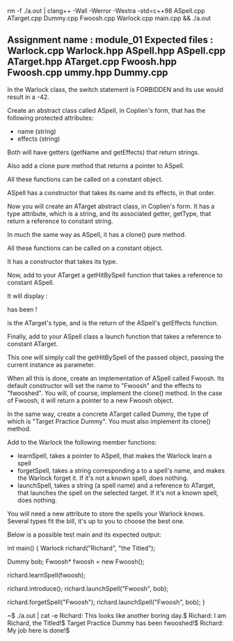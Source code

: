 rm -f ./a.out | clang++ -Wall -Werror -Wextra -std=c++98 ASpell.cpp ATarget.cpp Dummy.cpp Fwoosh.cpp Warlock.cpp main.cpp && ./a.out

Assignment name  : module_01
Expected files   : Warlock.cpp Warlock.hpp
                    ASpell.hpp ASpell.cpp
				            ATarget.hpp ATarget.cpp
				            Fwoosh.hpp Fwoosh.cpp
				            ummy.hpp Dummy.cpp
--------------------------------------------------------------------------------

In the Warlock class, the switch statement is FORBIDDEN and its use would
result in a -42.

Create an abstract class called ASpell, in Coplien's form, that has the
following protected attributes:

* name (string)
* effects (string)

Both will have getters (getName and getEffects) that return strings.

Also add a clone pure method that returns a pointer to ASpell.

All these functions can be called on a constant object.

ASpell has a constructor that takes its name and its effects, in that order.

Now you will create an ATarget abstract class, in Coplien's form. It has a type
attribute, which is a string, and its associated getter, getType, that return a
reference to constant string.

In much the same way as ASpell, it has a clone() pure method.

All these functions can be called on a constant object.

It has a constructor that takes its type.

Now, add to your ATarget a getHitBySpell function that takes a reference to
constant ASpell.

It will display :

<TYPE> has been <EFFECTS>!

<TYPE> is the ATarget's type, and <EFFECTS> is the return of the ASpell's
getEffects function.

Finally, add to your ASpell class a launch function that takes a reference to
constant ATarget.

This one will simply call the getHitBySpell of the passed object, passing the
current instance as parameter.

When all this is done, create an implementation of ASpell called Fwoosh. Its
default constructor will set the name to "Fwoosh" and the effects to
"fwooshed". You will, of course, implement the clone() method. In the case of
Fwoosh, it will return a pointer to a new Fwoosh object.

In the same way, create a concrete ATarget called Dummy, the type of which
is "Target Practice Dummy". You must also implement its clone() method.

Add to the Warlock the following member functions:

* learnSpell, takes a pointer to ASpell, that makes the Warlock learn a spell
* forgetSpell, takes a string corresponding a to a spell's name, and makes the
  Warlock forget it. If it's not a known spell, does nothing.
* launchSpell, takes a string (a spell name) and a reference to ATarget, that
  launches the spell on the selected target. If it's not a known spell, does
  nothing.

You will need a new attribute to store the spells your Warlock knows. Several
types fit the bill, it's up to you to choose the best one.

Below is a possible test main and its expected output:

int main()
{
  Warlock richard("Richard", "the Titled");

  Dummy bob;
  Fwoosh* fwoosh = new Fwoosh();

  richard.learnSpell(fwoosh);

  richard.introduce();
  richard.launchSpell("Fwoosh", bob);

  richard.forgetSpell("Fwoosh");
  richard.launchSpell("Fwoosh", bob);
}

~$ ./a.out | cat -e
Richard: This looks like another boring day.$
Richard: I am Richard, the Titled!$
Target Practice Dummy has been fwooshed!$
Richard: My job here is done!$
